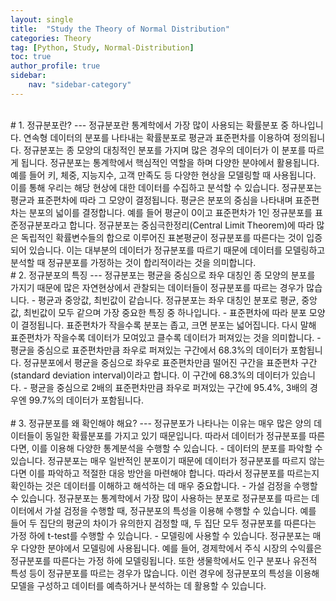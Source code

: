```yaml
---
layout: single
title:  "Study the Theory of Normal Distribution"
categories: Theory
tag: [Python, Study, Normal-Distribution]
toc: true
author_profile: true
sidebar:
    nav: "sidebar-category"
---
```

<br/>   
# 1. 정규분포란?
---
정규분포란 통계학에서 가장 많이 사용되는 확률분포 중 하나입니다. 연속형 데이터의 분포를 나타내는 확률분포로 평균과 표준편차를 이용하여 정의됩니다. 정규분포는 종 모양의 대칭적인 분포를 가지며 많은 경우의 데이터가 이 분포를 따르게 됩니다.   
정규분포는 통계학에서 핵심적인 역할을 하며 다양한 분야에서 활용됩니다. 예를 들어 키, 체중, 지능지수, 고객 만족도 등 다양한 현상을 모델링할 때 사용됩니다. 이를 통해 우리는 해당 현상에 대한 데이터를 수집하고 분석할 수 있습니다.   
정규분포는 평균과 표준편차에 따라 그 모양이 결정됩니다. 평균은 분포의 중심을 나타내며 표준편차는 분포의 넓이를 결정합니다. 예를 들어 평균이 0이고 표준편차가 1인 정규분포를 표준정규분포라고 합니다.   
정규분포는 중심극한정리(Central Limit Theorem)에 따라 많은 독립적인 확률변수들의 합으로 이루어진 표본평균이 정규분포를 따른다는 것이 입증되어 있습니다. 이는 대부분의 데이터가 정규분포를 따르기 때문에 데이터를 모델링하고 분석할 때 정규분포를 가정하는 것이 합리적이라는 것을 의미합니다.   
<br/>
# 2. 정규분포의 특징
---
정규분포는 평균을 중심으로 좌우 대칭인 종 모양의 분포를 가지기 때문에 많은 자연현상에서 관찰되는 데이터들이 정규분포를 따르는 경우가 많습니다.   
 - 평균과 중앙값, 최빈값이 같습니다.   
정규분포는 좌우 대칭인 분포로 평균, 중앙값, 최빈값이 모두 같으며 가장 중요한 특징 중 하나입니다.   
 - 표준편차에 따라 분포 모양이 결정됩니다.   
표준편차가 작을수록 분포는 좁고, 크면 분포는 넓어집니다. 다시 말해 표준편차가 작을수록 데이터가 모여있고 클수록 데이터가 퍼져있는 것을 의미합니다.   
 - 평균을 중심으로 표준편차만큼 좌우로 퍼져있는 구간에서 68.3%의 데이터가 포함됩니다.   
정규분포에서 평균을 중심으로 좌우로 표준편차만큼 떨어진 구간을 표준편차 구간(standard deviation interval)이라고 합니다. 이 구간에 68.3%의 데이터가 있습니다.   
 - 평균을 중심으로 2배의 표준편차만큼 좌우로 퍼져있는 구간에 95.4%, 3배의 경우엔 99.7%의 데이터가 포함됩니다.   
<br/>   
</br>
# 3. 정규분포를 왜 확인해야 해요?
---
정규분포가 나타나는 이유는 매우 많은 양의 데이터들이 동일한 확률분포를 가지고 있기 때문입니다. 따라서 데이터가 정규분포를 따른다면, 이를 이용해 다양한 통계분석을 수행할 수 있습니다.   
 - 데이터의 분포를 파악할 수 있습니다.   
정규분포는 매우 일반적인 분포이기 때문에 데이터가 정규분포를 따르지 않는다면 이를 파악하고 적절한 대응 방안을 마련해야 합니다. 따라서 정규분포를 따르는지 확인하는 것은 데이터를 이해하고 해석하는 데 매우 중요합니다.   
 - 가설 검정을 수행할 수 있습니다.   
정규분포는 통계학에서 가장 많이 사용하는 분포로 정규분포를 따르는 데이터에서 가설 검정을 수행할 때, 정규분포의 특성을 이용해 수행할 수 있습니다. 예를 들어 두 집단의 평균의 차이가 유의한지 검정할 때, 두 집단 모두 정규분포를 따른다는 가정 하에 t-test를 수행할 수 있습니다.   
 - 모델링에 사용할 수 있습니다.   
정규분포는 매우 다양한 분야에서 모델링에 사용됩니다. 예를 들어, 경제학에서 주식 시장의 수익률은 정규분포를 따른다는 가정 하에 모델링됩니다. 또한 생물학에서도 인구 분포나 유전적 특성 등이 정규분포를 따르는 경우가 많습니다. 이런 경우에 정규분포의 특성을 이용해 모델을 구성하고 데이터를 예측하거나 분석하는 데 활용할 수 있습니다.   
<br/>